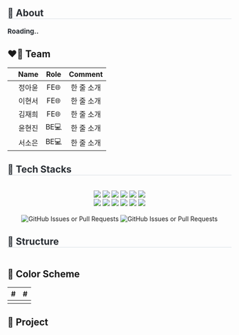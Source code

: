 <div style="text-align: left;"> 
    <h2 style="border-bottom: 1px solid #d8dee4; color: #282d33;"> 🌟 About </h2>  
    <div style="font-weight: 700; font-size: 15px; text-align: left; color: #282d33;"> 
        Roading..
    </div> 
</div>

## ❤️‍🔥 Team
|  | Name | Role | Comment |
| :--: | :--: | :--: | :--: |
| ![]() | 정아윤 | FE🌐 | 한 줄 소개 |
| ![]() | 이현서 | FE🌐 | 한 줄 소개 |
| ![]() | 김재희 | FE🌐 | 한 줄 소개 |
| ![]() | 윤현진 | BE💻 | 한 줄 소개 |
| ![]() | 서소은 | BE💻 | 한 줄 소개 |

<div style="text-align: left;">
    <h2 style="border-bottom: 1px solid #d8dee4; color: #282d33;"> 🔨 Tech Stacks </h2> <br> 
    <div align="center"> 
        <img src="https://img.shields.io/badge/Figma-F24E1E?style=flat&logo=Figma&logoColor=white">
        <img src="https://img.shields.io/badge/Git-F05032?style=flat&logo=Git&logoColor=white">
        <img src="https://img.shields.io/badge/Javascript-F7DF1E?style=flat&logo=Javascript&logoColor=white">
        <img src="https://img.shields.io/badge/Typescript-3178C6?style=flat&logo=Typescript&logoColor=white">
        <img src="https://img.shields.io/badge/React-61DAFB?style=flat&logo=React&logoColor=white">
        <img src="https://img.shields.io/badge/StyledComponents-DB7093?style=flat&logo=StyledComponents&logoColor=white">
        <br/>
        <img src="https://img.shields.io/badge/Eslint-4B32C3?style=flat&logo=Eslint&logoColor=white">
        <img src="https://img.shields.io/badge/MySQL-4479A1?style=flat&logo=MySQL&logoColor=white">
        <img src="https://img.shields.io/badge/Java-007396?style=flat&logo=Java&logoColor=white">
        <img src="https://img.shields.io/badge/amazonwebservices-232F3E?style=flat&logo=amazonwebservices&logoColor=white">
        <img src="https://img.shields.io/badge/springboot-6DB33F?style=flat&logo=springboot&logoColor=white">
        <img src="https://img.shields.io/badge/ubuntu-E95420?style=flat&logo=ubuntu&logoColor=white">
        <br/>
    </div>
    <div align = "center">
        <br/>
        <img alt="GitHub Issues or Pull Requests" src="https://img.shields.io/github/issues-pr/ECC-2024-winter/sogonsogon">
        <img alt="GitHub Issues or Pull Requests" src="https://img.shields.io/github/issues-pr-closed/ECC-2024-winter/sogonsogon">
    </div>
</div>

<div style="text-align: left;">
    <h2 style="border-bottom: 1px solid #d8dee4; color: #282d33;"> 🔗 Structure </h2>
    <div align="center"> 
        <img src="" alt="">
    </div>
</div>

## 🎨 Color Scheme

|#|#|
| :--: | :--: |
|![]()|![]()|

## 📌 Project
